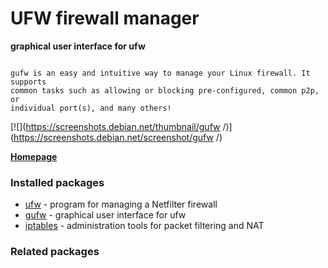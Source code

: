 # UFW firewall manager

__graphical user interface for ufw__

```

gufw is an easy and intuitive way to manage your Linux firewall. It supports
common tasks such as allowing or blocking pre-configured, common p2p, or
individual port(s), and many others!

```

[![](https://screenshots.debian.net/thumbnail/gufw /)](https://screenshots.debian.net/screenshot/gufw /)


 **[Homepage](http://gufw.org/)**

### Installed packages

* [ufw](https://packages.debian.org/stretch/ufw) - program for managing a Netfilter firewall
* [gufw](https://packages.debian.org/stretch/gufw) - graphical user interface for ufw
* [iptables](https://packages.debian.org/stretch/iptables) - administration tools for packet filtering and NAT

### Related packages

<sub>  </sub>
